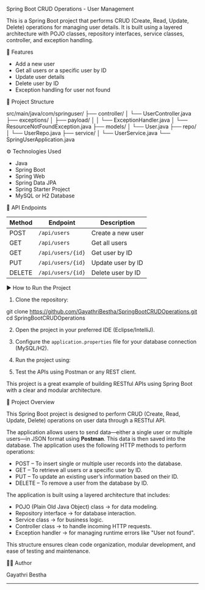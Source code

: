 Spring Boot CRUD Operations - User Management

This is a Spring Boot project that performs CRUD (Create, Read, Update, Delete) operations for managing user details.
It is built using a layered architecture with POJO classes, repository interfaces, service classes, controller, and exception handling.

 📌 Features

- Add a new user
- Get all users or a specific user by ID
- Update user details
- Delete user by ID
- Exception handling for user not found

 🧾 Project Structure

src/main/java/com/springuser/
├── controller/
│ └── UserController.java
├── exceptions/
│ ├── payload/
│ │ └── ExceptionHandler.java
│ └── ResourceNotFoundException.java
├── models/
│ └── User.java
├── repo/
│ └── UserRepo.java
├── service/
│ └── UserService.java
└── SpringUserApplication.java


 ⚙️ Technologies Used

- Java
- Spring Boot
- Spring Web
- Spring Data JPA
- Spring Starter Project
- MySQL or H2 Database

 🔗 API Endpoints

| Method | Endpoint           | Description            |
|--------|--------------------|------------------------|
| POST   | `/api/users`       | Create a new user      |
| GET    | `/api/users`       | Get all users          |
| GET    | `/api/users/{id}`  | Get user by ID         |
| PUT    | `/api/users/{id}`  | Update user by ID      |
| DELETE | `/api/users/{id}`  | Delete user by ID      |

 ▶️ How to Run the Project

1. Clone the repository:

git clone https://github.com/GayathriBestha/SpringBootCRUDOperations.git
cd SpringBootCRUDOperations


2. Open the project in your preferred IDE (Eclipse/IntelliJ).

3. Configure the `application.properties` file for your database connection (MySQL/H2).

4. Run the project using:

5. Test the APIs using Postman or any REST client.
   

This project is a great example of building RESTful APIs using Spring Boot with a clear and modular architecture.

 📖 Project Overview

This Spring Boot project is designed to perform CRUD (Create, Read, Update, Delete) operations on user data through a RESTful API.

The application allows users to send data—either a single user or multiple users—in JSON format using **Postman**. This data is then saved into the database. The application uses the following HTTP methods to perform operations:

- POST – To insert single or multiple user records into the database.
- GET – To retrieve all users or a specific user by ID.
- PUT – To update an existing user’s information based on their ID.
- DELETE – To remove a user from the database by ID.

The application is built using a layered architecture that includes:
- POJO (Plain Old Java Object) class -> for data modeling.
- Repository interface -> for database interaction.
- Service class -> for business logic.
- Controller class -> to handle incoming HTTP requests.
- Exception handler -> for managing runtime errors like "User not found".

This structure ensures clean code organization, modular development, and ease of testing and maintenance.

👩‍💻 Author

Gayathri Bestha

---
